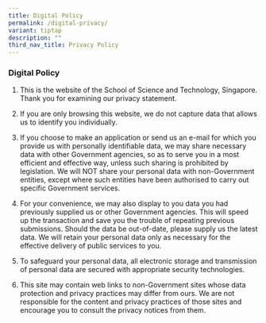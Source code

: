 ```yaml
---
title: Digital Policy
permalink: /digital-privacy/
variant: tiptap
description: ""
third_nav_title: Privacy Policy
---
```

<h3><strong>Digital Policy</strong></h3>
<ol data-tight="true" class="tight">
<li>
<p>This is the website of the School of Science and Technology, Singapore.
Thank you for examining our privacy statement.</p>
</li>
<li>
<p>If you are only browsing this website, we do not capture data that allows
us to identify you individually.</p>
</li>
<li>
<p>If you choose to make an application or send us an e-mail for which you
provide us with personally identifiable data, we may share necessary data
with other Government agencies, so as to serve you in a most efficient
and effective way, unless such sharing is prohibited by legislation. We
will NOT share your personal data with non-Government entities, except
where such entities have been authorised to carry out specific Government
services.</p>
</li>
<li>
<p>For your convenience, we may also display to you data you had previously
supplied us or other Government agencies. This will speed up the transaction
and save you the trouble of repeating previous submissions. Should the
data be out-of-date, please supply us the latest data. We will retain your
personal data only as necessary for the effective delivery of public services
to you.</p>
</li>
<li>
<p>To safeguard your personal data, all electronic storage and transmission
of personal data are secured with appropriate security technologies.</p>
</li>
<li>
<p>This site may contain web links to non-Government sites whose data protection
and privacy practices may differ from ours. We are not responsible for
the content and privacy practices of those sites and encourage you to consult
the privacy notices from them.</p>
</li>
</ol>
<p></p>